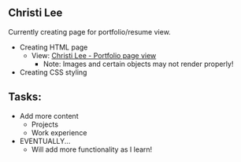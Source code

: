 ## Christi Lee
Currently creating page for portfolio/resume view.
- Creating HTML page
   - View: [Christi Lee - Portfolio page view](https://htmlpreview.github.io/?https://github.com/Honeybee-Lee/Christi-Lee-Portfolio/blob/master/css-portfolio/index.html)
      - Note: Images and certain objects may not render properly!
- Creating CSS styling

## Tasks:
- Add more content
   - Projects
   - Work experience
- EVENTUALLY...
   - Will add more functionality as I learn!
